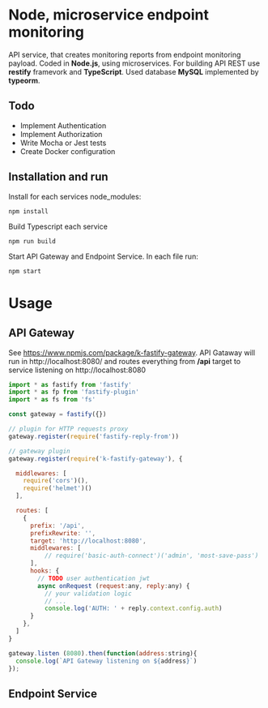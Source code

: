 # Node, microservice endpoint monitoring

API service, that creates monitoring reports from endpoint monitoring payload. Coded in **Node.js**, using microservices. For building API REST use **restify** framevork and **TypeScript**.  Used database **MySQL** implemented by **typeorm**.

## Todo

- Implement Authentication
- Implement Authorization
- Write Mocha or Jest tests
- Create Docker configuration


## Installation and run

Install for each services node_modules:

```
npm install
```

Build Typescript each service

```
npm run build
```

Start API Gateway and Endpoint Service. In each file run:
```
npm start
```

# Usage

## API Gateway
See https://www.npmjs.com/package/k-fastify-gateway. API Gataway will run in http://localhost:8080/ and routes everything from **/api** target to service listening on http://localhost:8080
```javascript
import * as fastify from 'fastify'
import * as fp from 'fastify-plugin'
import * as fs from 'fs'

const gateway = fastify({})

// plugin for HTTP requests proxy
gateway.register(require('fastify-reply-from'))

// gateway plugin
gateway.register(require('k-fastify-gateway'), {

  middlewares: [
    require('cors')(),
    require('helmet')()
  ],

  routes: [
    {
      prefix: '/api',
      prefixRewrite: '',
      target: 'http://localhost:8080',
      middlewares: [
          // require('basic-auth-connect')('admin', 'most-save-pass')
      ],
      hooks: {
        // TODO user authentication jwt
        async onRequest (request:any, reply:any) {
          // your validation logic
          // ...
          console.log('AUTH: ' + reply.context.config.auth)
      }
    },
  ]
}

gateway.listen (8080).then(function(address:string){
  console.log(`API Gateway listening on ${address}`)
});
```

## Endpoint Service

